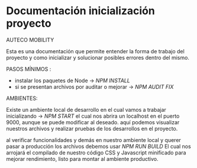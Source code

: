 
# Documentación inicialización proyecto

AUTECO MOBILITY


Esta es una documentación que permite entender la forma de trabajo del proyecto y como inicializar y solucionar posibles errores dentro del mismo.

PASOS MÍNIMOS :

- instalar los paquetes de Node -> *NPM INSTALL*
- si se presentan archivos por auditar o mejorar -> *NPM AUDIT FIX*

AMBIENTES:

Existe un ambiente local de desarrollo en el cual vamos a trabajar inicializando -> *NPM START*
el cual nos abrira un localhost en el puerto 9000, aunque se puede modificar al deseado.
aquí podemos visualizar nuestros archivos y realizar pruebas de los desarrollos en el proyecto.

al verificar funcionalidades y demás en nuestro ambiente local y querer pasar a producción los archivos debemos usar
*NPM RUN BUILD*
El cual nos arrojará el compilado de nuestro código CSS y Javascript minificado para mejorar rendimiento, listo para montar al ambiente productivo.


